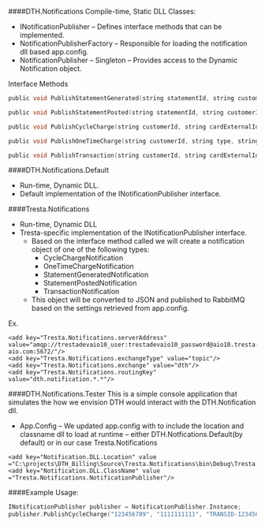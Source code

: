 ####DTH.Notifications
Compile-time, Static DLL
Classes:
* INotificationPublisher – Defines interface methods that can be implemented.
* NotificationPublisherFactory – Responsible for loading the notification dll based app.config.
* NotificationPublisher – Singleton – Provides access to the Dynamic Notification object.

Interface Methods
```c
public void PublishStatementGenerated(string statementId, string customerId, DateTime statementGenerated, DateTime statementDue, string statementLink)
```

```c
public void PublishStatementPosted(string statementId, string customerId, DateTime statementPosted, DateTime statementDue, string statementLink)
```

```c
public void PublishCycleCharge(string customerId, string cardExternalId, string authorizeNetTransactionId, float amount, string status, float currentBalance, DateTime chargeDate)
```

```c
public void PublishOneTimeCharge(string customerId, string type, string amount, string chargeDate, string chargeDescription)
```

```c
public void PublishTransaction(string customerId, string cardExternalId, string amount, string transactionType, float currentBalance)
```

####DTH.Notifications.Default
* Run-time, Dynamic DLL.
* Default implementation of the INotificationPublisher interface.

####Tresta.Notifications
* Run-time, Dynamic DLL
* Tresta-specific implementation of the INotificationPublisher interface.
  * Based on the interface method called we will create a notification object of one of the following types:
    * CycleChargeNotification
    * OneTimeChargeNotification
    * StatementGeneratedNotification
    * StatementPostedNotification
    * TransactionNotification
  * This object will be converted to JSON and published to RabbitMQ based on the settings retrieved from app.config.


Ex.
```
<add key="Tresta.Notifications.serverAddress" value="amqp://trestadevaio10_user:trestadevaio10_password@aio10.tresta-aio.com:5672/"/>
<add key="Tresta.Notifications.exchangeType" value="topic"/>
<add key="Tresta.Notifications.exchange" value="dth"/>
<add key="Tresta.Notifications.routingKey" value="dth.notification.*.*"/>
```
####DTH.Notifications.Tester
This is a simple console application that simulates the how we envision DTH would interact with the DTH.Notification dll.
* App.Config – We updated app.config with to include the location and classname dll to load at runtime – either DTH.Notfications.Default(by default) or in our case Tresta.Notifications
```
<add key="Notification.DLL.Location" value ="C:\projects\DTH_Billing\Source\Tresta.Notifications\bin\Debug\Tresta.Notifications.dll"/>
<add key="Notification.DLL.ClassName" value ="Tresta.Notifications.NotificationPublisher"/>
```

####Example Usage:
```c
INotificationPublisher publisher = NotificationPublisher.Instance;
publisher.PublishCycleCharge("123456789", "1111111111", "TRANSID-123456789", 59.95f, "APPROVED", 0.00f, DateTime.Now);
```
